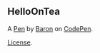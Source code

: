 HelloOnTea
----------


A [Pen](https://codepen.io/baronxtr/pen/RNwqmeY) by [Baron](https://codepen.io/baronxtr) on [CodePen](https://codepen.io).

[License](https://codepen.io/license/pen/RNwqmeY).